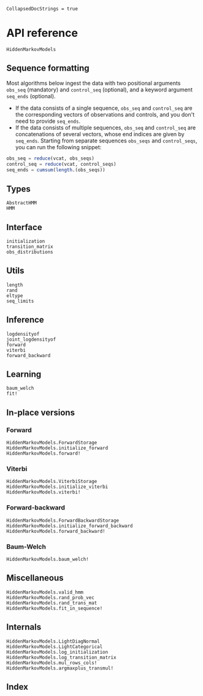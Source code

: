 ```@meta
CollapsedDocStrings = true
```

# API reference

```@docs
HiddenMarkovModels
```

## Sequence formatting

Most algorithms below ingest the data with two positional arguments `obs_seq` (mandatory) and `control_seq` (optional), and a keyword argument `seq_ends` (optional).

- If the data consists of a single sequence, `obs_seq` and `control_seq` are the corresponding vectors of observations and controls, and you don't need to provide `seq_ends`.
- If the data consists of multiple sequences, `obs_seq` and `control_seq` are concatenations of several vectors, whose end indices are given by `seq_ends`. Starting from separate sequences `obs_seqs` and `control_seqs`, you can run the following snippet:

```julia
obs_seq = reduce(vcat, obs_seqs)
control_seq = reduce(vcat, control_seqs)
seq_ends = cumsum(length.(obs_seqs))
```

## Types

```@docs
AbstractHMM
HMM
```

## Interface

```@docs
initialization
transition_matrix
obs_distributions
```

## Utils

```@docs
length
rand
eltype
seq_limits
```

## Inference

```@docs
logdensityof
joint_logdensityof
forward
viterbi
forward_backward
```

## Learning

```@docs
baum_welch
fit!
```

## In-place versions

### Forward

```@docs
HiddenMarkovModels.ForwardStorage
HiddenMarkovModels.initialize_forward
HiddenMarkovModels.forward!
```

### Viterbi

```@docs
HiddenMarkovModels.ViterbiStorage
HiddenMarkovModels.initialize_viterbi
HiddenMarkovModels.viterbi!
```

### Forward-backward

```@docs
HiddenMarkovModels.ForwardBackwardStorage
HiddenMarkovModels.initialize_forward_backward
HiddenMarkovModels.forward_backward!
```

### Baum-Welch

```@docs
HiddenMarkovModels.baum_welch!
```

## Miscellaneous

```@docs
HiddenMarkovModels.valid_hmm
HiddenMarkovModels.rand_prob_vec
HiddenMarkovModels.rand_trans_mat
HiddenMarkovModels.fit_in_sequence!
```

## Internals

```@docs
HiddenMarkovModels.LightDiagNormal
HiddenMarkovModels.LightCategorical
HiddenMarkovModels.log_initialization
HiddenMarkovModels.log_transition_matrix
HiddenMarkovModels.mul_rows_cols!
HiddenMarkovModels.argmaxplus_transmul!
```

## Index

```@index
```
